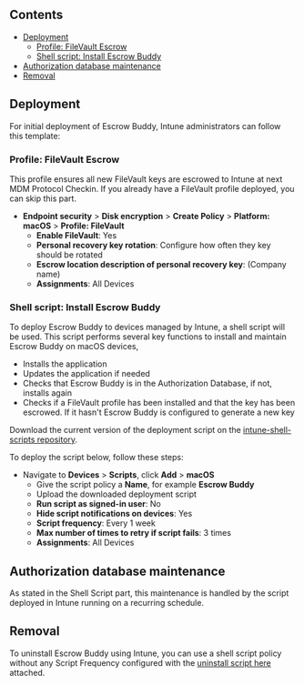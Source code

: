## Contents <!-- omit in toc -->

- [Deployment](#deployment)
    - [Profile: FileVault Escrow](#profile-filevault-escrow)
    - [Shell script: Install Escrow Buddy](#shell-script-install-escrow-buddy)
- [Authorization database maintenance](#authorization-database-maintenance)
- [Removal](#removal)

## Deployment

For initial deployment of Escrow Buddy, Intune administrators can follow this template:

### Profile: FileVault Escrow

This profile ensures all new FileVault keys are escrowed to Intune at next MDM Protocol Checkin. If you already have a FileVault profile deployed, you can skip this part.

- **Endpoint security** > **Disk encryption** > **Create Policy** > **Platform: macOS** > **Profile: FileVault** 
    - **Enable FileVault**: Yes
    - **Personal recovery key rotation**: Configure how often they key should be rotated
    - **Escrow location description of personal recovery key**: (Company name)
    - **Assignments**: All Devices

### Shell script: Install Escrow Buddy

To deploy Escrow Buddy to devices managed by Intune, a shell script will be used. This script performs several key functions to install and maintain Escrow Buddy on macOS devices,
- Installs the application
- Updates the application if needed
- Checks that Escrow Buddy is in the Authorization Database, if not, installs again
- Checks if a FileVault profile has been installed and that the key has been escrowed. If it hasn't Escrow Buddy is configured to generate a new key

Download the current version of the deployment script on the [intune-shell-scripts repository]().

To deploy the script below, follow these steps:
- Navigate to **Devices** > **Scripts**, click **Add** > **macOS** 
    - Give the script policy a **Name**, for example **Escrow Buddy**
    - Upload the downloaded deployment script
    - **Run script as signed-in user**: No
    - **Hide script notifications on devices**: Yes
    - **Script frequency**: Every 1 week
    - **Max number of times to retry if script fails**: 3 times
    - **Assignments**: All Devices

## Authorization database maintenance
As stated in the Shell Script part, this maintenance is handled by the script deployed in Intune running on a recurring schedule.

## Removal
To uninstall Escrow Buddy using Intune, you can use a shell script policy without any Script Frequency configured with the [uninstall script here](https://github.com/macadmins/escrow-buddy/blob/main/scripts/uninstall.sh) attached.